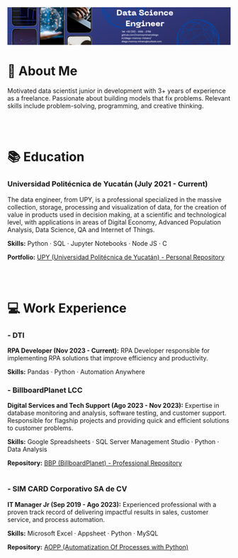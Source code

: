 <img src='Images/Contact Info - Banner.png'>

# 👀 About Me
Motivated data scientist junior in development with 3+ years of experience as a freelance. Passionate about building models that fix problems. Relevant skills include problem-solving, programming, and creative thinking.

<br><br>

# 📚 Education
### Universidad Politécnica de Yucatán (July 2021 - Current)
The data engineer, from UPY, is a professional specialized in the massive collection, storage, processing and visualization of data, for the creation of value in products used in decision making, at a scientific and technological level, with applications in areas of Digital Economy, Advanced Population Analysis, Data Science, QA and Internet of Things.

**Skills:** Python · SQL · Jupyter Notebooks · Node JS · C

**Portfolio:** [UPY (Universidad Politécnica de Yucatán) - Personal Repository](https://github.com/monroyminerodiego/UPY)


<br><br>

# 💻 Work Experience
### - DTI
**RPA Developer (Nov 2023 - Current):** RPA Developer responsible for implementing RPA solutions that improve efficiency and productivity.

**Skills:**  Pandas · Python · Automation Anywhere

<!-- **Organization:** [Keytia](https://github.com/monroyminerodiego/BBP)<br><br> -->



### - BillboardPlanet LCC
**Digital Services and Tech Support (Ago 2023 - Nov 2023):** Expertise in database monitoring and analysis, software testing, and customer support. Responsible for flagship projects and providing quick and efficient solutions to customer problems.

**Skills:** Google Spreadsheets · SQL Server Management Studio · Python · Data Analysis

**Repository:** [BBP (BillboardPlanet) - Professional Repository](https://github.com/monroyminerodiego/BBP)<br><br>



### - SIM CARD Corporativo SA de CV
**IT Manager Jr (Sep 2019 - Ago 2023):** Experienced professional with a proven track record of delivering impactful results in sales, customer service, and process automation. 

**Skills:** Microsoft Excel · Appsheet · Python · MySQL  

**Repository:** [AOPP (Automatization Of Processes with Python)](https://github.com/monroyminerodiego/AOPP)

